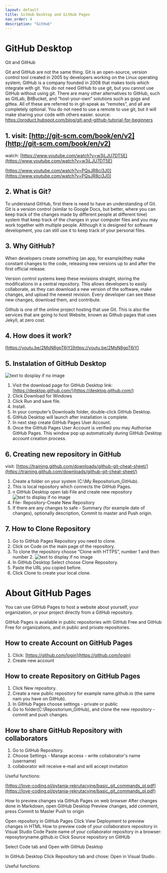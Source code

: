 ```yaml
---
layout: default
title: GitHub Desktop and GitHub Pages
nav_order: 4
description: "GitHub"
---
```


# GitHub Desktop

Git and GitHub  

Git and GitHub are not the same thing. Git is an open-source, version control tool created in 2005 by developers working on the Linux operating system; GitHub is a company founded in 2008 that makes tools which integrate with git. You do not need GitHub to use git, but you cannot use GitHub without using git. There are many other alternatives to GitHub, such as GitLab, BitBucket, and “host-your-own” solutions such as gogs and gittea. All of these are referred to in git-speak as “remotes”, and all are completely optional. You do not need to use a remote to use git, but it will make sharing your code with others easier.
source: https://product.hubspot.com/blog/git-and-github-tutorial-for-beginners

## 1. visit: [http://git-scm.com/book/en/v2](http://git-scm.com/book/en/v2)

watch: 
[https://www.youtube.com/watch?v=w3jLJU7DT5E](https://www.youtube.com/watch?v=w3jLJU7DT5E)

[https://www.youtube.com/watch?v=PQsJR8ci3J0](https://www.youtube.com/watch?v=PQsJR8ci3J0)


## 2. What is Git?
   
To understand GitHub, first there is need to have an understanding of Git. 
Git is a version control (similar to Google Docs, but better, where you can keep track of the changes made by different people at different time) system that keep track of the changes in your computer files and you may work together with multiple people. Although it is designed for software development, you can still use it to keep track of your personal files.


## 3.  Why GitHub?

When developers create something (an app, for example)they make constant changes to the code, releasing new versions up to and after the first official release.

Version control systems keep these revisions straight, storing the modifications in a central repository. This allows developers to easily collaborate, as they can download a new version of the software, make changes, and upload the newest revision. Every developer can see these new changes, download them, and contribute.

Github is one of the online project hosting that use Git. This is also the services that are going to host Website, known as Github pages that uses Jekyll, at zero cost.


## 4. How does it work?
[https://youtu.be/2MsN8gpT6jY](https://youtu.be/2MsN8gpT6jY)

## 5. Instalation of GitHub Desktop

![text to dosplay if no image](/assets/images/GitHubDesktop.png)
1. Visit the download page for GitHub Desktop link:[https://desktop.github.com/](https://desktop.github.com/) 
2. Click Download for Windows
3. Click Run and save file.
4. Install.
5. In your computer’s Downloads folder, double-click GitHub Desktop.
6. GitHub Desktop will launch after installation is complete.
7. In next step create GitHub Pages User Account.
8. Once the GitHub Pages User Account is verified you may Authorise GitHub Pages. This window pop up automatically during GitHub Desktop account creation process.

## 6. Creating new repository in GitHub

visit: [https://training.github.com/downloads/github-git-cheat-sheet/](https://training.github.com/downloads/github-git-cheat-sheet/)

1. Create a folder on your system (C:\My Repositorium_GitHub). 
2. This is local repository which connects the GitHub Pages.
3. n GitHub Desktop open tab File and create new repository
![text to display if no image](/assets/images/creating%20repository.png)  
4. File- Repository-Create New Repository
5. If there are any changes to safe - Summary (for example date of changes), optionally description, Commit to master and Push origin.

## 7. How to Clone Repository

1. Go to GitHub Pages Repository you need to clone.
2. Click on Code on the main page of the repository.
3. To clone the repository choose “Clone with HTTPS”, number 1 and then number 2.
![text to display if no image](/assets/images/Copy-repo-URL-to-clipboard.png)
4. In GitHub Desktop Select choose Clone Repository.
5. Paste the URL you copied before.
6. Click Clone to create your local clone.

# About GitHub Pages

You can use GitHub Pages to host a website about yourself, your organization, or your project directly from a GitHub repository.

GitHub Pages is available in public repositories with GitHub Free and GitHub Free for organizations, and in public and private repositories.

## How to create Account on GitHub Pages

1. Click: [https://github.com/login](https://github.com/login) 
2. Create new account

## How to create Repository on GitHub Pages

1. Click New repository.
2. Create a new public repository for example name.github.io (the same nam you have on GitHub).
3. In GitHub Pages choose settings - private or public 
4. Go to folder(C:\Repositorium_GitHub), and clone the new repository - commit and push changes.

## How to share GitHub Repository with collaborators

1. Go to  GitHub Repository.
2. Choose Settings - Manage access - write collaborator's name (username)
3. collaborator will receive e-mail and will accept invitation

Useful  functions:

[https://love-coding.pl/pytania-rekrutacyjne/basic_git_commands_pl.pdf](https://love-coding.pl/pytania-rekrutacyjne/basic_git_commands_pl.pdf)

How to preview changes via GitHub Pages on web browser
After changes done in Markdown, open GitHub Desktop
Preview changes, add comment, press Commit to Master
Push to origin

Open repository in GitHub Pages 
Click View Deployment to preview changes in HTML
How to preview code of your collaborators repository in Visual Studio Code
Paste name of your collaborator repository in a browser: reposytoryname.github.io
Click Source repository on GitHUb

Select Code tab and Open with GitHub Desktop

In GitHub Desktop Click Repository tab and chose: Open in Visual Studio . 

Useful  functions:
